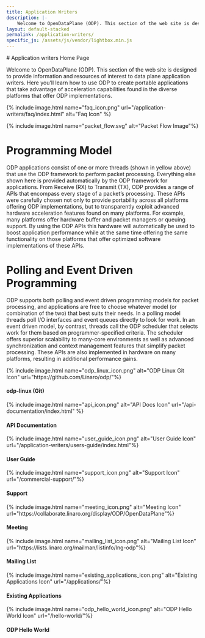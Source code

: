 ```yaml
---
title: Application Writers
description: |-
    Welcome to OpenDataPlane (ODP). This section of the web site is designed to provide information and resources of interest to data plane application writers. Here you’ll learn how to use ODP to create portable applications that take advantage of acceleration capabilities found in the diverse platforms that offer ODP implementations.
layout: default-stacked
permalink: /application-writers/
specific_js: /assets/js/vendor/lightbox.min.js
---
```

<div class="col-md-10" markdown="1">
# Application writers Home Page

Welcome to OpenDataPlane (ODP). This section of the web site is designed to provide information and resources of interest to data plane application writers. Here you’ll learn how to use ODP to create portable applications that take advantage of acceleration capabilities found in the diverse platforms that offer ODP implementations.
</div>
<div class="col-md-2" markdown="1">
{% include image.html name="faq_icon.png" url="/application-writers/faq/index.html" alt="Faq Icon" %}
</div>

{% include image.html name="packet_flow.svg" alt="Packet Flow Image"%}

# Programming Model

ODP applications consist of one or more threads (shown in yellow above) that use the ODP framework to perform packet processing. Everything else shown here is provided automatically by the ODP framework for applications. From Receive (RX) to Transmit (TX), ODP provides a range of APIs that encompass every stage of a packet’s processing. These APIs were carefully chosen not only to provide portability across all platforms offering ODP implementations, but to transparently exploit advanced hardware acceleration features found on many platforms. For example, many platforms offer hardware buffer and packet managers or queuing support. By using the ODP APIs this hardware will automatically be used to boost application performance while at the same time offering the same functionality on those platforms that offer optimized software implementations of these APIs.

# Polling and Event Driven Programming

ODP supports both polling and event driven programming models for packet processing, and applications are free to choose whatever model (or combination of the two) that best suits their needs. In a polling model threads poll I/O interfaces and event queues directly to look for work. In an event driven model, by contrast, threads call the ODP scheduler that selects work for them based on programmer-specified criteria. The scheduler offers superior scalability to many-core environments as well as advanced synchronization and context management features that simplify packet processing. These APIs are also implemented in hardware on many platforms, resulting in additional performance gains.

<div class="row">
<div class="col-md-3 col-xs-6 feature" markdown="1">
{% include image.html name="odp_linux_icon.png" alt="ODP Linux Git Icon" url="https://github.com/Linaro/odp/"%}
<h4 class="text-center">odp-linux (Git)</h4>
</div>
<div class="col-md-3 col-xs-6 feature" markdown="1">
{% include image.html name="api_icon.png" alt="API Docs Icon" url="/api-documentation/index.html" %}
<h4 class="text-center">API Documentation</h4>
</div>
<div class="col-md-3 col-xs-6 feature" markdown="1">
{% include image.html name="user_guide_icon.png" alt="User Guide Icon" url="/application-writers/users-guide/index.html"%}
<h4 class="text-center">User Guide</h4>
</div>
<div class="col-md-3 col-xs-6 feature" markdown="1">
{% include image.html name="support_icon.png" alt="Support Icon" url="/commercial-support/"%}
<h4 class="text-center">Support</h4>
</div>
</div>
<div class="row">
<div class="col-md-3 col-xs-6 feature" markdown="1">
{% include image.html name="meeting_icon.png" alt="Meeting Icon" url="https://collaborate.linaro.org/display/ODP/OpenDataPlane"%}
<h4 class="text-center">Meeting</h4>
</div>
<div class="col-md-3 col-xs-6 feature" markdown="1">
{% include image.html name="mailing_list_icon.png" alt="Mailing List Icon" url="https://lists.linaro.org/mailman/listinfo/lng-odp"%}
<h4 class="text-center">Mailing List</h4>
</div>
<div class="col-md-3 col-xs-6 feature" markdown="1">
{% include image.html name="existing_applications_icon.png" alt="Existing Applications Icon" url="/applications/"%}
<h4 class="text-center">Existing Applications</h4>
</div>
<div class="col-md-3 col-xs-6 feature" markdown="1">
{% include image.html name="odp_hello_world_icon.png" alt="ODP Hello World Icon" url="/hello-world/"%}
<h4 class="text-center">ODP Hello World</h4>
</div>
</div>
